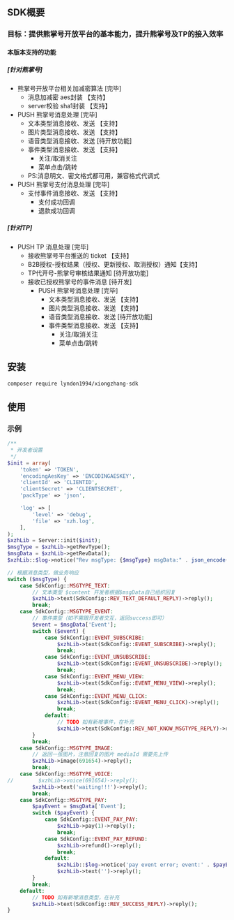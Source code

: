 ## SDK概要
### 目标：提供熊掌号开放平台的基本能力，提升熊掌号及TP的接入效率
#### 本版本支持的功能
##### [针对熊掌号]
* 熊掌号开放平台相关加减密算法 [完毕]
    * 消息加减密 aes封装 【支持】
    * server校验 sha1封装 【支持】
* PUSH 熊掌号消息处理 [完毕]
    * 文本类型消息接收、发送 【支持】
    * 图片类型消息接收、发送 【支持】
    * 语音类型消息接收、发送 [待开放功能]
    * 事件类型消息接收、发送 【支持】
        * 关注/取消关注
        * 菜单点击/跳转
    * PS:消息明文、密文格式都可用，兼容格式代调式
* PUSH 熊掌号支付消息处理 [完毕]
    * 支付事件消息接收、发送 【支持】
        * 支付成功回调
        * 退款成功回调
        
##### [针对TP]
* PUSH TP 消息处理 [完毕]
    * 接收熊掌号平台推送的 ticket 【支持】
    * B2B授权-授权结果（授权、更新授权、取消授权）通知【支持】
    * TP代开号-熊掌号审核结果通知 [待开放功能]
    * 接收已授权熊掌号的事件消息 [待开发]
        * PUSH 熊掌号消息处理 [完毕]
            * 文本类型消息接收、发送 【支持】
            * 图片类型消息接收、发送 【支持】
            * 语音类型消息接收、发送 [待开放功能]
            * 事件类型消息接收、发送 【支持】
                * 关注/取消关注
                * 菜单点击/跳转

## 安装
```bash
composer require lyndon1994/xiongzhang-sdk
```

## 使用
### 示例
```php
/**
 * 开发者设置
 */
$init = array(
    'token' => 'TOKEN',
    'encodingAesKey' => 'ENCODINGAESKEY',
    'clientId' => 'CLIENTID',
    'clientSecret' => 'CLIENTSECRET',
    'packType' => 'json',

    'log' => [
        'level' => 'debug',
        'file' => 'xzh.log',
    ],
);
$xzhLib = Server::init($init);
$msgType = $xzhLib->getRevType();
$msgData = $xzhLib->getRevData();
$xzhLib::$log->notice("Rev msgType: {$msgType} msgData:" . json_encode($msgData));

// 根据消息类型，做业务响应
switch ($msgType) {
    case SdkConfig::MSGTYPE_TEXT:
        // 文本类型 $content 开发者根据$msgData自己组织回复
        $xzhLib->text(SdkConfig::REV_TEXT_DEFAULT_REPLY)->reply();
        break;
    case SdkConfig::MSGTYPE_EVENT:
        // 事件类型（如不需跟开发者交互，返回success即可）
        $event = $msgData['Event'];
        switch ($event) {
            case SdkConfig::EVENT_SUBSCRIBE:
                $xzhLib->text(SdkConfig::EVENT_SUBSCRIBE)->reply();
                break;
            case SdkConfig::EVENT_UNSUBSCRIBE:
                $xzhLib->text(SdkConfig::EVENT_UNSUBSCRIBE)->reply();
                break;
            case SdkConfig::EVENT_MENU_VIEW:
                $xzhLib->text(SdkConfig::EVENT_MENU_VIEW)->reply();
                break;
            case SdkConfig::EVENT_MENU_CLICK:
                $xzhLib->text(SdkConfig::EVENT_MENU_CLICK)->reply();
                break;
            default:
                // TODO 如有新增事件，在补充
                $xzhLib->text(SdkConfig::REV_NOT_KNOW_MSGTYPE_REPLY)->reply();
        }
        break;
    case SdkConfig::MSGTYPE_IMAGE:
        // 返回一张图片，注意回复的图片 mediaId 需要先上传
        $xzhLib->image(691654)->reply();
        break;
    case SdkConfig::MSGTYPE_VOICE:
//        $xzhLib->voice(691654)->reply();
        $xzhLib->text('waiting!!!')->reply();
        break;
    case SdkConfig::MSGTYPE_PAY:
        $payEvent = $msgData['Event'];
        switch ($payEvent) {
            case SdkConfig::EVENT_PAY_PAY:
                $xzhLib->pay(1)->reply();
                break;
            case SdkConfig::EVENT_PAY_REFUND:
                $xzhLib->refund()->reply();
                break;
            default:
                $xzhLib::$log->notice('pay event error; event:' . $payEvent);
                $xzhLib->text('')->reply();
        }
        break;
    default:
        // TODO 如有新增消息类型，在补充
        $xzhLib->text(SdkConfig::REV_SUCCESS_REPLY)->reply();
}
```